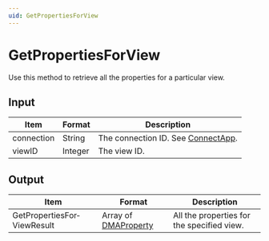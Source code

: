 ```yaml
---
uid: GetPropertiesForView
---
```


# GetPropertiesForView

Use this method to retrieve all the properties for a particular view.

## Input

| Item       | Format  | Description                                                                      |
|------------|---------|----------------------------------------------------------------------------------|
| connection | String  | The connection ID. See [ConnectApp](xref:ConnectApp). |
| viewID     | Integer | The view ID.                                                                     |

## Output

| Item | Format | Description |
|--|--|--|
| GetPropertiesFor­ViewResult | Array of [DMAProperty](xref:DMAProperty) | All the properties for the specified view. |
